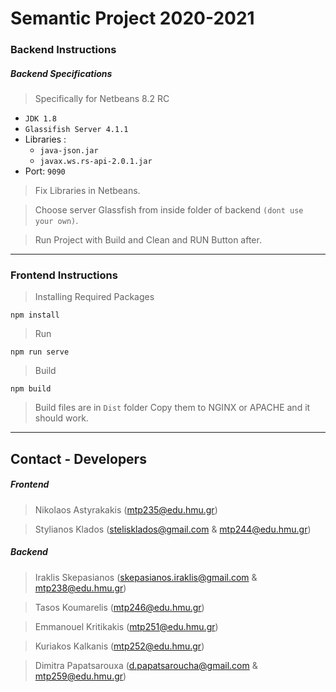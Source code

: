 # Semantic Project 2020-2021

### Backend Instructions

##### Backend Specifications 
> Specifically for Netbeans 8.2 RC

- `JDK 1.8`
- `Glassifish Server 4.1.1`
- Libraries :
	- `java-json.jar`
	- `javax.ws.rs-api-2.0.1.jar`
- Port: `9090`

> Fix Libraries in Netbeans.

> Choose server Glassfish from inside folder of backend `(dont use your own)`.

> Run Project with Build and Clean and RUN Button after.
---
### Frontend Instructions 

> Installing Required Packages
```
npm install
```
> Run
```
npm run serve
```

> Build
```
npm build
```
> Build files are in `Dist` folder
> Copy them to NGINX or APACHE and it should work.


---

## Contact - Developers 
	

##### Frontend

> 	Nikolaos Astyrakakis (mtp235@edu.hmu.gr)

> 	Stylianos Klados (stelisklados@gmail.com & mtp244@edu.hmu.gr)

##### Backend

> 	Iraklis Skepasianos (skepasianos.iraklis@gmail.com & mtp238@edu.hmu.gr)

>	Tasos Koumarelis (mtp246@edu.hmu.gr)

>	Emmanouel Kritikakis (mtp251@edu.hmu.gr)

>	Kuriakos Kalkanis (mtp252@edu.hmu.gr)

>	Dimitra Papatsarouxa (d.papatsaroucha@gmail.com & mtp259@edu.hmu.gr)
